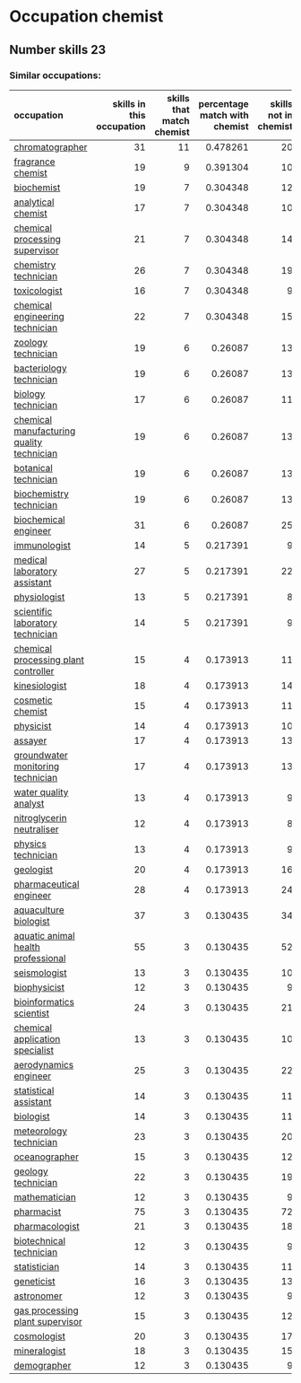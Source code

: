 # Occupation chemist
## Number skills 23
### Similar occupations:
| occupation                                                                                |   skills in this occupation |   skills that match chemist |   percentage match with chemist |   skills not in chemist |
|:------------------------------------------------------------------------------------------|----------------------------:|----------------------------:|--------------------------------:|------------------------:|
| [chromatographer](chromatographer.md)                                                     |                          31 |                          11 |                        0.478261 |                      20 |
| [fragrance chemist](fragrance_chemist.md)                                                 |                          19 |                           9 |                        0.391304 |                      10 |
| [biochemist](biochemist.md)                                                               |                          19 |                           7 |                        0.304348 |                      12 |
| [analytical chemist](analytical_chemist.md)                                               |                          17 |                           7 |                        0.304348 |                      10 |
| [chemical processing supervisor](chemical_processing_supervisor.md)                       |                          21 |                           7 |                        0.304348 |                      14 |
| [chemistry technician](chemistry_technician.md)                                           |                          26 |                           7 |                        0.304348 |                      19 |
| [toxicologist](toxicologist.md)                                                           |                          16 |                           7 |                        0.304348 |                       9 |
| [chemical engineering technician](chemical_engineering_technician.md)                     |                          22 |                           7 |                        0.304348 |                      15 |
| [zoology technician](zoology_technician.md)                                               |                          19 |                           6 |                        0.26087  |                      13 |
| [bacteriology technician](bacteriology_technician.md)                                     |                          19 |                           6 |                        0.26087  |                      13 |
| [biology technician](biology_technician.md)                                               |                          17 |                           6 |                        0.26087  |                      11 |
| [chemical manufacturing quality technician](chemical_manufacturing_quality_technician.md) |                          19 |                           6 |                        0.26087  |                      13 |
| [botanical technician](botanical_technician.md)                                           |                          19 |                           6 |                        0.26087  |                      13 |
| [biochemistry technician](biochemistry_technician.md)                                     |                          19 |                           6 |                        0.26087  |                      13 |
| [biochemical engineer](biochemical_engineer.md)                                           |                          31 |                           6 |                        0.26087  |                      25 |
| [immunologist](immunologist.md)                                                           |                          14 |                           5 |                        0.217391 |                       9 |
| [medical laboratory assistant](medical_laboratory_assistant.md)                           |                          27 |                           5 |                        0.217391 |                      22 |
| [physiologist](physiologist.md)                                                           |                          13 |                           5 |                        0.217391 |                       8 |
| [scientific laboratory technician](scientific_laboratory_technician.md)                   |                          14 |                           5 |                        0.217391 |                       9 |
| [chemical processing plant controller](chemical_processing_plant_controller.md)           |                          15 |                           4 |                        0.173913 |                      11 |
| [kinesiologist](kinesiologist.md)                                                         |                          18 |                           4 |                        0.173913 |                      14 |
| [cosmetic chemist](cosmetic_chemist.md)                                                   |                          15 |                           4 |                        0.173913 |                      11 |
| [physicist](physicist.md)                                                                 |                          14 |                           4 |                        0.173913 |                      10 |
| [assayer](assayer.md)                                                                     |                          17 |                           4 |                        0.173913 |                      13 |
| [groundwater monitoring technician](groundwater_monitoring_technician.md)                 |                          17 |                           4 |                        0.173913 |                      13 |
| [water quality analyst](water_quality_analyst.md)                                         |                          13 |                           4 |                        0.173913 |                       9 |
| [nitroglycerin neutraliser](nitroglycerin_neutraliser.md)                                 |                          12 |                           4 |                        0.173913 |                       8 |
| [physics technician](physics_technician.md)                                               |                          13 |                           4 |                        0.173913 |                       9 |
| [geologist](geologist.md)                                                                 |                          20 |                           4 |                        0.173913 |                      16 |
| [pharmaceutical engineer](pharmaceutical_engineer.md)                                     |                          28 |                           4 |                        0.173913 |                      24 |
| [aquaculture biologist](aquaculture_biologist.md)                                         |                          37 |                           3 |                        0.130435 |                      34 |
| [aquatic animal health professional](aquatic_animal_health_professional.md)               |                          55 |                           3 |                        0.130435 |                      52 |
| [seismologist](seismologist.md)                                                           |                          13 |                           3 |                        0.130435 |                      10 |
| [biophysicist](biophysicist.md)                                                           |                          12 |                           3 |                        0.130435 |                       9 |
| [bioinformatics scientist](bioinformatics_scientist.md)                                   |                          24 |                           3 |                        0.130435 |                      21 |
| [chemical application specialist](chemical_application_specialist.md)                     |                          13 |                           3 |                        0.130435 |                      10 |
| [aerodynamics engineer](aerodynamics_engineer.md)                                         |                          25 |                           3 |                        0.130435 |                      22 |
| [statistical assistant](statistical_assistant.md)                                         |                          14 |                           3 |                        0.130435 |                      11 |
| [biologist](biologist.md)                                                                 |                          14 |                           3 |                        0.130435 |                      11 |
| [meteorology technician](meteorology_technician.md)                                       |                          23 |                           3 |                        0.130435 |                      20 |
| [oceanographer](oceanographer.md)                                                         |                          15 |                           3 |                        0.130435 |                      12 |
| [geology technician](geology_technician.md)                                               |                          22 |                           3 |                        0.130435 |                      19 |
| [mathematician](mathematician.md)                                                         |                          12 |                           3 |                        0.130435 |                       9 |
| [pharmacist](pharmacist.md)                                                               |                          75 |                           3 |                        0.130435 |                      72 |
| [pharmacologist](pharmacologist.md)                                                       |                          21 |                           3 |                        0.130435 |                      18 |
| [biotechnical technician](biotechnical_technician.md)                                     |                          12 |                           3 |                        0.130435 |                       9 |
| [statistician](statistician.md)                                                           |                          14 |                           3 |                        0.130435 |                      11 |
| [geneticist](geneticist.md)                                                               |                          16 |                           3 |                        0.130435 |                      13 |
| [astronomer](astronomer.md)                                                               |                          12 |                           3 |                        0.130435 |                       9 |
| [gas processing plant supervisor](gas_processing_plant_supervisor.md)                     |                          15 |                           3 |                        0.130435 |                      12 |
| [cosmologist](cosmologist.md)                                                             |                          20 |                           3 |                        0.130435 |                      17 |
| [mineralogist](mineralogist.md)                                                           |                          18 |                           3 |                        0.130435 |                      15 |
| [demographer](demographer.md)                                                             |                          12 |                           3 |                        0.130435 |                       9 |
